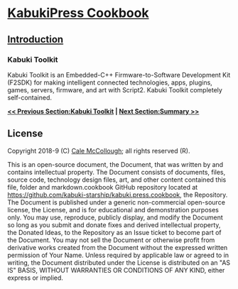 # [KabukiPress Cookbook](../readme.md)

## [Introduction](./readme.md)

### Kabuki Toolkit

Kabuki Toolkit is an Embedded-C++ Firmware-to-Software Development Kit (F2SDK) for making intelligent connected technologies, apps, plugins, games, servers, firmware, and art with Script2. Kabuki Toolkit completely self-contained.

**[<< Previous Section:Kabuki Toolkit](./kabuki_toolkit.md) | [Next Section:Summary >>](../summary.md)**

## License

Copyright 2018-9 (C) [Cale McCollough](https://calemccollough.github.io); all rights reserved (R).

This is an open-source document, the Document, that was written by and contains intellectual property. The Document consists of documents, files, source code, technology design files, art, and other content contained this file, folder and markdown.cookbook GitHub repository located at <https://github.com/kabuki-starship/kabuki.press.cookbook>, the Repository. The Document is published under a generic non-commercial open-source license, the License, and is for educational and demonstration purposes only. You may use, reproduce, publicly display, and modify the Document so long as you submit and donate fixes and derived intellectual property, the Donated Ideas, to the Repository as an Issue ticket to become part of the Document. You may not sell the Document or otherwise profit from derivative works created from the Document without the expressed written permission of Your Name. Unless required by applicable law or agreed to in writing, the Document distributed under the License is distributed on an "AS IS" BASIS, WITHOUT WARRANTIES OR CONDITIONS OF ANY KIND, either express or implied.
